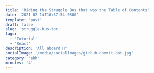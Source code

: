 ```yaml
---
title: 'Riding the Struggle Bus that was the Table of Contents'
date: '2021-02-14T10:37:54-0500'
template: 'post'
draft: false
slug: 'struggle-bus-toc'
tags:
  - 'Tutorial'
  - 'React'
description: 'All aboard 🚌'
socialImage: '/media/socialImages/github-commit-bot.jpg'
category: 'ahh'
minutes: '4'
---
```

